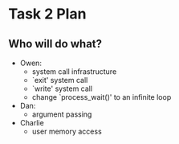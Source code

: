 Task 2 Plan
===========

Who will do what?
-----------------
* Owen:
    * system call infrastructure
    * `exit' system call
    * `write' system call
    * change `process_wait()' to an infinite loop
* Dan:
    * argument passing
* Charlie
    * user memory access
